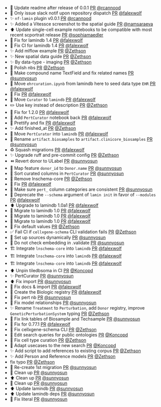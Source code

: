 - 📝 Update readme after release of 0.0.1 [PR](https://github.com/laminlabs/nf-lamin/pull/62) [@rcannood](https://github.com/rcannood)
- 👷 Only issue slack notif upon repository dispatch [PR](https://github.com/laminlabs/nf-lamin/pull/61) [@falexwolf](https://github.com/falexwolf)
- ✨ `nf-lamin` plugin v0.0.1 [PR](https://github.com/laminlabs/nf-lamin/pull/50) [@rcannood](https://github.com/rcannood)
- ✨ Added a Vitessce screenshot to the spatial guide [PR](https://github.com/laminlabs/lamin-usecases/pull/192) [@namsaraeva](https://github.com/namsaraeva)
- ⬆️ Update single-cell example notebooks to be compatible with most recent scportrait release [PR](https://github.com/laminlabs/lamin-usecases/pull/190) [@sophiamaedler](https://github.com/sophiamaedler)
- 💚 Fix for lamindb 1.4 [PR](https://github.com/laminlabs/lamin-usecases/pull/189) [@falexwolf](https://github.com/falexwolf)
- 💚 Fix CI for lamindb 1.4 [PR](https://github.com/laminlabs/cellxgene-lamin/pull/123) [@falexwolf](https://github.com/falexwolf)
- ✨ Add mlflow example [PR](https://github.com/laminlabs/lamin-mlops/pull/24) [@Zethson](https://github.com/Zethson)
- ✨ New spatial data guide [PR](https://github.com/laminlabs/lamin-usecases/pull/181) [@Zethson](https://github.com/Zethson)
- ✨ By data-type - imaging [PR](https://github.com/laminlabs/lamin-usecases/pull/182) [@Zethson](https://github.com/Zethson)
- 🎨 Polish nbs [PR](https://github.com/laminlabs/lamin-mlops/pull/22) [@Zethson](https://github.com/Zethson)
- 🎨 Make compound name TextField and fix related names [PR](https://github.com/laminlabs/wetlab/pull/108) [@sunnyosun](https://github.com/sunnyosun)
- 🚚 Move `ehrcuration.ipynb` from lamindb here to seed data type `EHR` [PR](https://github.com/laminlabs/lamin-usecases/pull/188) [@falexwolf](https://github.com/falexwolf)
- 💚 Fix [PR](https://github.com/laminlabs/cellxgene-lamin/pull/122) [@falexwolf](https://github.com/falexwolf)
- 🚚 Move `Curator` to `lamindb` [PR](https://github.com/laminlabs/cellxgene-lamin/pull/120) [@falexwolf](https://github.com/falexwolf)
- ✏️ Use key instead of description [PR](https://github.com/laminlabs/nextflow-lamin/pull/47) [@Zethson](https://github.com/Zethson)
- 📝 Fix for 1.2.0 [PR](https://github.com/laminlabs/lamin-usecases/pull/185) [@falexwolf](https://github.com/falexwolf)
- 📝 Add `PertCurator` notebook back [PR](https://github.com/laminlabs/wetlab/pull/105) [@falexwolf](https://github.com/falexwolf)
- 💚 Prettify and fix [PR](https://github.com/laminlabs/lamin-mlops/pull/21) [@falexwolf](https://github.com/falexwolf)
- ✨ Add finished_at [PR](https://github.com/laminlabs/nextflow-lamin/pull/45) [@Zethson](https://github.com/Zethson)
- 🚚  Move `PertCurator` into `lamindb` [PR](https://github.com/laminlabs/wetlab/pull/103) [@falexwolf](https://github.com/falexwolf)
- 🚚 Rename `artifact.biosamples` to `artifact.clinicore_biosamples` [PR](https://github.com/laminlabs/clinicore/pull/18) [@sunnyosun](https://github.com/sunnyosun)
- ♻️ Squash migrations [PR](https://github.com/laminlabs/wetlab/pull/101) [@falexwolf](https://github.com/falexwolf)
- ✨ Upgrade ruff and pre-commit config [PR](https://github.com/laminlabs/lamin-usecases/pull/180) [@Zethson](https://github.com/Zethson)
- ⏪️ Revert donor to ULabel [PR](https://github.com/laminlabs/wetlab/pull/99) [@sunnyosun](https://github.com/sunnyosun)
- 💚 Map feature `donor_id` to `Donor.name` [PR](https://github.com/laminlabs/wetlab/pull/95) [@sunnyosun](https://github.com/sunnyosun)
- 🎨 Sort curated columns in `PertCurator` [PR](https://github.com/laminlabs/wetlab/pull/94) [@sunnyosun](https://github.com/sunnyosun)
- 🎨 Remove lnschema-core [PR](https://github.com/laminlabs/cellregistry/pull/5) [@Zethson](https://github.com/Zethson)
- 💚 Fix [PR](https://github.com/laminlabs/lamin-usecases/pull/179) [@falexwolf](https://github.com/falexwolf)
- 🎨 Make sure `pert_` column categories are consistent [PR](https://github.com/laminlabs/wetlab/pull/92) [@sunnyosun](https://github.com/sunnyosun)
- 🚚 Deprecate the `--schema` argument of `lamin init` in favor of `--modules` [PR](https://github.com/laminlabs/wetlab/pull/93) [@falexwolf](https://github.com/falexwolf)
- ⬆️ Upgrade to lamindb 1.0a1 [PR](https://github.com/laminlabs/lamin-usecases/pull/178) [@falexwolf](https://github.com/falexwolf)
- 🚚 Migrate to lamindb 1.0 [PR](https://github.com/laminlabs/clinicore/pull/17) [@falexwolf](https://github.com/falexwolf)
- 🚚 Migrate to lamindb 1.0 [PR](https://github.com/laminlabs/wetlab/pull/90) [@falexwolf](https://github.com/falexwolf)
- 🚚 Migrate to lamindb 1.0 [PR](https://github.com/laminlabs/ourprojects/pull/8) [@falexwolf](https://github.com/falexwolf)
- 🐛 Fix default values [PR](https://github.com/laminlabs/cellxgene-lamin/pull/119) [@Zethson](https://github.com/Zethson)
- ✅ Fail CI if `cellxgene-schema` CLI validation fails [PR](https://github.com/laminlabs/cellxgene-lamin/pull/111) [@Zethson](https://github.com/Zethson)
- 🎨 Set up sources dynamically [PR](https://github.com/laminlabs/wetlab/pull/91) [@sunnyosun](https://github.com/sunnyosun)
- 🎨 Do not check embedding in .validate [PR](https://github.com/laminlabs/cellxgene-lamin/pull/114) [@sunnyosun](https://github.com/sunnyosun)
- 🏗️ Integrate `lnschema-core` into `lamindb` [PR](https://github.com/laminlabs/ourprojects/pull/7) [@falexwolf](https://github.com/falexwolf)
- 🏗️ Integrate `lnschema-core` into `lamindb` [PR](https://github.com/laminlabs/clinicore/pull/16) [@falexwolf](https://github.com/falexwolf)
- 🏗️ Integrate `lnschema-core` into `lamindb` [PR](https://github.com/laminlabs/wetlab/pull/89) [@falexwolf](https://github.com/falexwolf)
- ⬆️ Unpin tiledbsoma in CI [PR](https://github.com/laminlabs/lamin-usecases/pull/177) [@Koncopd](https://github.com/Koncopd)
- ✨ PertCurator [PR](https://github.com/laminlabs/wetlab/pull/88) [@sunnyosun](https://github.com/sunnyosun)
- ⬆️ Fix import [PR](https://github.com/laminlabs/cellxgene-lamin/pull/112) [@sunnyosun](https://github.com/sunnyosun)
- 🐛 Fix docs & import [PR](https://github.com/laminlabs/wetlab/pull/87) [@falexwolf](https://github.com/falexwolf)
- 🍱 Create the Biologic registry [PR](https://github.com/laminlabs/wetlab/pull/86) [@falexwolf](https://github.com/falexwolf)
- 📝 Fix pert nb [PR](https://github.com/laminlabs/lamin-usecases/pull/176) [@sunnyosun](https://github.com/sunnyosun)
- 🎨 Fix model relationships [PR](https://github.com/laminlabs/wetlab/pull/83) [@sunnyosun](https://github.com/sunnyosun)
- ✨ Rename `Treatment` to `Perturbation`, add `Donor` registry, improve `GeneticPerturbationSystem` typing [PR](https://github.com/laminlabs/wetlab/pull/80) [@Zethson](https://github.com/Zethson)
- 🎨 Fix link tables of Biosample and Techsample [PR](https://github.com/laminlabs/wetlab/pull/81) [@sunnyosun](https://github.com/sunnyosun)
- 💚 Fix for 0.77.1 [PR](https://github.com/laminlabs/lamin-usecases/pull/174) [@falexwolf](https://github.com/falexwolf)
- 🎨 Fix cellxgene-schema CLI [PR](https://github.com/laminlabs/cellxgene-lamin/pull/110) [@Zethson](https://github.com/Zethson)
- 📝 Edit search queries for public ontologies [PR](https://github.com/laminlabs/lamin-usecases/pull/173) [@Koncopd](https://github.com/Koncopd)
- 🐛 Fix cell type curation [PR](https://github.com/laminlabs/lamin-usecases/pull/172) [@Zethson](https://github.com/Zethson)
- 📝 Adapt usecases to the new search [PR](https://github.com/laminlabs/lamin-usecases/pull/171) [@Koncopd](https://github.com/Koncopd)
- ✨ Add script to add references to existing corpus [PR](https://github.com/laminlabs/cellxgene-lamin/pull/108) [@Zethson](https://github.com/Zethson)
- ✨ Add Person and Reference models [PR](https://github.com/laminlabs/ourprojects/pull/5) [@Zethson](https://github.com/Zethson)
- fix typo [PR](https://github.com/laminlabs/cellregistry/pull/4) [@Zethson](https://github.com/Zethson)
- 🎨 Re-create 1st migration [PR](https://github.com/laminlabs/ourprojects/pull/4) [@sunnyosun](https://github.com/sunnyosun)
- 🎨 Clean up [PR](https://github.com/laminlabs/ourprojects/pull/3) [@sunnyosun](https://github.com/sunnyosun)
- ⬆️ Clean up [PR](https://github.com/laminlabs/cellregistry/pull/3) [@sunnyosun](https://github.com/sunnyosun)
- 🎨 Clean up [PR](https://github.com/laminlabs/clinicore/pull/15) [@sunnyosun](https://github.com/sunnyosun)
- ⬆️ Update lamindb [PR](https://github.com/laminlabs/findrefs/pull/4) [@sunnyosun](https://github.com/sunnyosun)
- ⬆️ Update lamindb deps [PR](https://github.com/laminlabs/wetlab/pull/76) [@sunnyosun](https://github.com/sunnyosun)
- 💚 Fix literal [PR](https://github.com/laminlabs/lamin-usecases/pull/170) [@sunnyosun](https://github.com/sunnyosun)
